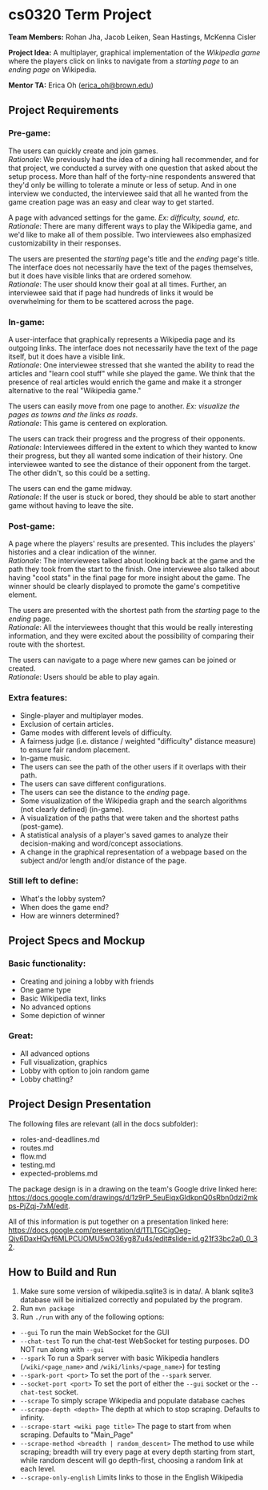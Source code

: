 # cs0320 Term Project

**Team Members:**
Rohan Jha, Jacob Leiken, Sean Hastings, McKenna Cisler

**Project Idea:**
A multiplayer, graphical implementation of the _Wikipedia game_ where the players
click on links to navigate from a _starting page_ to an _ending page_ on Wikipedia.

**Mentor TA:** Erica Oh (erica_oh@brown.edu)

## Project Requirements
### Pre-game:

The users can quickly create and join games.
<br>_Rationale_: We previously had the idea of a dining hall recommender, and for that project, we conducted a survey with one question that asked about the setup process. More than half of the forty-nine respondents answered that they'd only be willing to tolerate a minute or less of setup. And in one interview we conducted, the interviewee said that all he wanted from the game creation page was an easy and clear way to get started.

A page with advanced settings for the game. _Ex: difficulty, sound,
etc._
<br>_Rationale_: There are many different ways to play the Wikipedia game, and we'd like to make all of them possible. Two interviewees also emphasized customizability in their responses.

The users are presented the _starting_ page's title and the _ending_ page's title.
The interface does not necessarily have the text of the pages themselves, but
it does have visible links that are ordered somehow.
<br>_Rationale_: The user should know their goal at all times. Further, an interviewee said that if page had hundreds of links it would be overwhelming for them to be scattered across the page.

### In-game:

A user-interface that graphically represents a Wikipedia page and its outgoing
links. The interface does not necessarily have the text of the page itself, but
it does have a visible link.
<br>_Rationale_: One interviewee stressed that she wanted the ability to read the articles and "learn cool stuff" while she played the game. We think that the presence of real articles would enrich the game and make it a stronger alternative to the real "Wikipedia game."

The users can easily move from one page to another. _Ex: visualize the
pages as towns and the links as roads._
<br>_Rationale_: This game is centered on exploration.

The users can track their progress and the progress of their opponents.
<br>_Rationale_: Interviewees differed in the extent to which they wanted to know their progress, but they all wanted some indication of their history. One interviewee wanted to see the distance of their opponent from the target. The other didn't, so this could be a setting.

The users can end the game midway.
<br>_Rationale_: If the user is stuck or bored, they should be able to start another game without having to leave the site.

### Post-game:

A page where the players' results are presented. This includes the players'
histories and a clear indication of the winner.
<br>_Rationale_: The interviewees talked about looking back at the game and the path they took from the start to the finish. One interviewee also talked about having "cool stats" in the final page for more insight about the game. The winner should be clearly displayed to promote the game's competitive element.

The users are presented with the shortest path from the _starting_ page to the
_ending_ page.
<br>_Rationale_: All the interviewees thought that this would be really interesting information, and they were excited about the possibility of comparing their route with the shortest.

The users can navigate to a page where new games can be joined or created.
<br>_Rationale_: Users should be able to play again.

### Extra features:

- Single-player and multiplayer modes.
- Exclusion of certain articles.
- Game modes with different levels of difficulty.
- A fairness judge (i.e. distance / weighted "difficulty" distance measure) to ensure fair random placement.
- In-game music.
- The users can see the path of the other users if it overlaps with their path.
- The users can save different configurations.
- The users can see the distance to the _ending_ page.
- Some visualization of the Wikipedia graph and the search algorithms (not clearly defined) (in-game).
- A visualization of the paths that were taken and the shortest paths (post-game).
- A statistical analysis of a player's saved games to analyze their decision-making and word/concept associations.
- A change in the graphical representation of a webpage based on the subject and/or length and/or distance of the page.

### Still left to define:

- What's the lobby system?
- When does the game end?
- How are winners determined?

## Project Specs and Mockup

### Basic functionality:
 - Creating and joining a lobby with friends
 - One game type
 - Basic Wikipedia text, links
 - No advanced options
 - Some depiction of winner

### Great:
 - All advanced options
 - Full visualization, graphics
 - Lobby with option to join random game
 - Lobby chatting?

## Project Design Presentation
The following files are relevant (all in the docs subfolder):
- roles-and-deadlines.md
- routes.md
- flow.md
- testing.md
- expected-problems.md

The package design is in a drawing on the team's Google drive linked here: https://docs.google.com/drawings/d/1z9rP_5euEiqxGldkpnQ0sRbn0dzi2mkps-PjZqj-7xM/edit.

All of this information is put together on a presentation linked here: https://docs.google.com/presentation/d/1TLTGCigOeg-Qjv6DaxHQvf6MLPCUOMU5wO36yg87u4s/edit#slide=id.g21f33bc2a0_0_32.

## How to Build and Run
1. Make sure some version of wikipedia.sqlite3 is in data/. A blank sqlite3 database will be initialized correctly and populated by the program.
2. Run `mvn package`
3. Run `./run` with any of the following options:
  - `--gui` To run the main WebSocket for the GUI
  - `--chat-test` To run the chat-test WebSocket for testing purposes. DO NOT run along with `--gui`
  - `--spark` To run a Spark server with basic Wikipedia handlers (`/wiki/<page_name>` and `/wiki/links/<page_name>`) for testing
  - `--spark-port <port>` To set the port of the `--spark` server.
  - `--socket-port <port>` To set the port of either the `--gui` socket or the `--chat-test` socket.
  - `--scrape` To simply scrape Wikipedia and populate database caches
  - `--scrape-depth <depth>` The depth at which to stop scraping. Defaults to infinity.
  - `--scrape-start <wiki page title>` The page to start from when scraping. Defaults to "Main_Page"
  - `--scrape-method <breadth | random_descent>` The method to use while scraping; breadth will try every page at every depth starting from start, while random descent will go depth-first, choosing a random link at each level.
  - `--scrape-only-english` Limits links to those in the English Wikipedia
